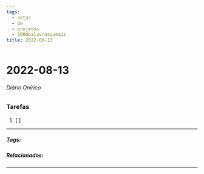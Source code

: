 ```yaml
---
tags:
  - notas
  - de
  - projetos
  - 1000palavrasoumais
title: 2022-08-13  
---
```

# 2022-08-13  
###### Diário Onírico
>


### Tarefas
1. [ ]  

---

##### Tags:

##### Relacionados: 

---
> 